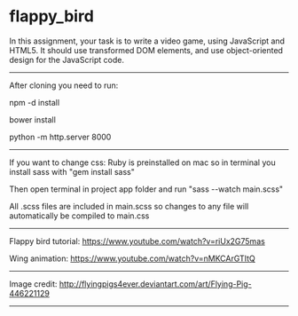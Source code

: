 # flappy_bird
In this assignment, your task is to write a video game, using JavaScript and HTML5. It should use transformed DOM elements, and use object-oriented design for the JavaScript code.

---

After cloning you need to run:

npm -d install

bower install

python -m http.server 8000

---

If you want to change css:
Ruby is preinstalled on mac so in terminal you install sass with "gem install sass"

Then open terminal in project app folder and run "sass --watch main.scss"

All .scss files are included in main.scss so changes to any file will automatically be compiled to main.css

---

Flappy bird tutorial: https://www.youtube.com/watch?v=riUx2G75mas

Wing animation: https://www.youtube.com/watch?v=nMKCArGTItQ

---

Image credit:
http://flyingpigs4ever.deviantart.com/art/Flying-Pig-446221129

---
